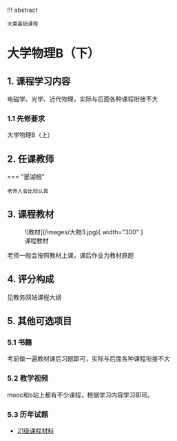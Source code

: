!!! abstract

    大类基础课程

# 大学物理B（下）

## 1. 课程学习内容

电磁学、光学、近代物理，实际与后面各种课程衔接不大

### 1.1 先修要求

大学物理B（上）

## 2. 任课教师

=== "晏湖根"

    老师人会比较认真

## 3. 课程教材

<figure markdown> 
    ![教材](/images/大物3.jpg){ width="300" }
    <figcaption>课程教材</figcaption>
</figure>

老师一般会按照教材上课，课后作业为教材原题

## 4. 评分构成

见教务网站课程大纲

## 5. 其他可选项目

### 5.1 书籍

考前做一遍教材课后习题即可，实际与后面各种课程衔接不大

### 5.2 教学视频

mooc和b站上都有不少课程，根据学习内容学习即可。

### 5.3 历年试题

- [21级课程材料](https://github.com/Fudan-CS-Guide/Fudan-CS-Resource/tree/main/%E5%A4%A7%E5%AD%A6%E7%89%A9%E7%90%86/%E5%A4%A7%E5%AD%A6%E7%89%A9%E7%90%86%E4%B8%8B)